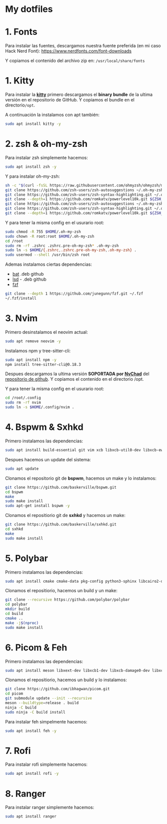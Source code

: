 # My dotfiles

# 1. Fonts
Para instalar las fuentes, descargamos nuestra fuente preferida (en mi caso Hack Nerd Font):
https://www.nerdfonts.com/font-downloads

Y copiamos el contenido del archivo zip en: `/usr/local/share/fonts`

# 1. Kitty
Para instalar la [**kitty**](https://github.com/kovidgoyal/kitty) primero descargamos el **binary bundle** de la ultima versión en el repositorio de GitHub. Y copiamos el bundle en el directorio`/opt`.

A continuación la instalamos con apt también:
```bash
sudo apt install kitty -y
```


# 2. zsh & oh-my-zsh
Para instalar zsh simplemente hacemos:
```bash
sudo apt install zsh -y
```

Y para instalar oh-my-zsh:
```bash
sh -c "$(curl -fsSL https://raw.githubusercontent.com/ohmyzsh/ohmyzsh/master/tools/install.sh)" "" --unattended
git clone https://github.com/zsh-users/zsh-autosuggestions ~/.oh-my-zsh/custom/plugins/zsh-autosuggestions
git clone https://github.com/zsh-users/zsh-syntax-highlighting.git ~/.oh-my-zsh/custom/plugins/zsh-syntax-highlighting
git clone --depth=1 https://github.com/romkatv/powerlevel10k.git ${ZSH_CUSTOM:-$HOME/.oh-my-zsh/custom}/themes/powerlevel10k
git clone https://github.com/zsh-users/zsh-autosuggestions ~/.oh-my-zsh/custom/plugins/zsh-autosuggestions
git clone https://github.com/zsh-users/zsh-syntax-highlighting.git ~/.oh-my-zsh/custom/plugins/zsh-syntax-highlighting
git clone --depth=1 https://github.com/romkatv/powerlevel10k.git ${ZSH_CUSTOM:-$HOME/.oh-my-zsh/custom}/themes/powerlevel10k
```

Y para tener la misma config en el usurario root:
```bash
sudo chmod -R 755 $HOME/.oh-my-zsh
sudo chown -R root:root $HOME/.oh-my-zsh
cd /root
sudo rm -rf .zshrc .zshrc.pre-oh-my-zsh* .oh-my-zsh
sudo ln -s $HOME/{.zshrc,.zshrc.pre-oh-my-zsh,.oh-my-zsh} .
sudo usermod --shell /usr/bin/zsh root
```

Ademas instalamos ciertas dependencias:
* [bat](https://github.com/sharkdp/bat) .deb github
* [lsd](https://github.com/lsd-rs/lsd) - .deb github
* [fzf](https://github.com/junegunn/fzf) 
```bash
git clone --depth 1 https://github.com/junegunn/fzf.git ~/.fzf
~/.fzf/install
```

# 3. Nvim
Primero desinstalamos el neovim actual:
```bash
sudo apt remove neovim -y
```

Instalamos npm y tree-sitter-cli:
```bash
sudo apt install npm -y
npm install tree-sitter-cli@0.18.3
```

Despues descargamos la ultima versión  **SOPORTADA por [NvChad](https://nvchad.com)** del [repositorio de github](https://github.com/neovim/neovim/releases/tag/stable). Y copiamos el contenido en el directorio /opt.

Y para tener la misma config en el usurario root:
```bash
cd /root/.config
sudo rm -rf nvim
sudo ln -s $HOME/.config/nvim .
```


# 4. Bspwm & Sxhkd
Primero instalamos las dependencias:
```bash
sudo apt install build-essential git vim xcb libxcb-util0-dev libxcb-ewmh-dev libxcb-randr0-dev libxcb-icccm4-dev libxcb-keysyms1-dev libxcb-xinerama0-dev libasound2-dev libxcb-xtest0-dev libxcb-shape0-dev -y
```

Despues hacemos un update del sistema:
```bash
sudo apt update
```

Clonamos el repositorio git de **bspwm**, hacemos un make y lo instalamos:
```bash
git clone https://github.com/baskerville/bspwm.git
cd bspwm
make
sudo make install
sudo apt-get install bspwm -y
```

Clonamos el repositiorio git de **sxhkd** y hacemos un make:
```bash
git clone https://github.com/baskerville/sxhkd.git
cd sxhkd
make
sudo make install
```

# 5. Polybar
Primero instalamos las dependencias:
```bash
sudo apt install cmake cmake-data pkg-config python3-sphinx libcairo2-dev libxcb1-dev libxcb-util0-dev libxcb-randr0-dev libxcb-composite0-dev python3-xcbgen xcb-proto libxcb-image0-dev libxcb-ewmh-dev libxcb-icccm4-dev libxcb-xkb-dev libxcb-xrm-dev libxcb-cursor-dev libasound2-dev libpulse-dev libjsoncpp-dev libmpdclient-dev libuv1-dev libnl-genl-3-dev -y
```

Clonamos el repositiorio, hacemos un build y un make:
```bash
git clone --recursive https://github.com/polybar/polybar
cd polybar
mkdir build
cd build
cmake ..
make -j$(nproc)
sudo make install
```

# 6. Picom & Feh
Primero instalamos las dependencias:
```bash
sudo apt install meson libxext-dev libxcb1-dev libxcb-damage0-dev libxcb-xfixes0-dev libxcb-shape0-dev libxcb-render-util0-dev libxcb-render0-dev libxcb-composite0-dev libxcb-image0-dev libxcb-present-dev libxcb-xinerama0-dev libpixman-1-dev libdbus-1-dev libconfig-dev libgl1-mesa-dev libpcre2-dev libevdev-dev uthash-dev libev-dev libx11-xcb-dev libxcb-glx0-dev -y
```

Clonamos el repositiorio, hacemos un build y lo instalamos:
```bash
git clone https://github.com/ibhagwan/picom.git
cd picom
git submodule update --init --recursive
meson --buildtype=release . build
ninja -C build
sudo ninja -C build install
```

Para instalar feh simpelmente hacemos:
```bash
sudo apt install feh -y
```

# 7. Rofi 
Para instalar rofi simplemente hacemos:
```bash
sudo apt install rofi -y
```

# 8. Ranger
Para instalar ranger simplemente hacemos:
```bash
sudo apt install ranger
```
